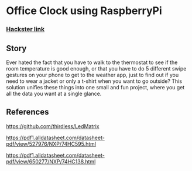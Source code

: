 # Office Clock using RaspberryPi
### [Hackster link](https://www.hackster.io/macovei/office-clock-using-raspberrypi-b2e295)

## Story

Ever hated the fact that you have to walk to the thermostat to see if the room temperature is good enough, or that you have to do 5 different swipe gestures on your phone to get to the weather app, just to find out if you need to wear a jacket or only a t-shirt when you want to go outside? This solution unifies these things into one small and fun project, where you get all the data you want at a single glance.

## References

https://github.com/thirdless/LedMatrix

https://pdf1.alldatasheet.com/datasheet-pdf/view/527976/NXP/74HC595.html

https://pdf1.alldatasheet.com/datasheet-pdf/view/650277/NXP/74HC138.html
